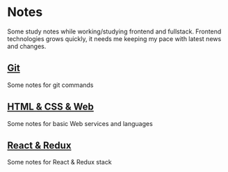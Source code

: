 # Notes
Some study notes while working/studying frontend and fullstack. Frontend technologies grows quickly, it needs me keeping my pace with latest news and changes.

## [Git](https://github.com/MiaXIA/ProjectUtils/tree/master/Notes/Git)
Some notes for git commands

## [HTML & CSS & Web](https://github.com/MiaXIA/ProjectUtils/tree/master/Notes/HTML%20%26%20CSS%20%26%20Web)
Some notes for basic Web services and languages

## [React & Redux](https://github.com/MiaXIA/ProjectUtils/tree/master/Notes/React%20%26%20Redux)
Some notes for React & Redux stack